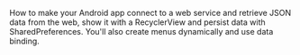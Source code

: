 How to make your Android app connect to a web service and retrieve JSON data from the web, show it with a RecyclerView and persist data with SharedPreferences. You'll also create menus dynamically and use data binding.
